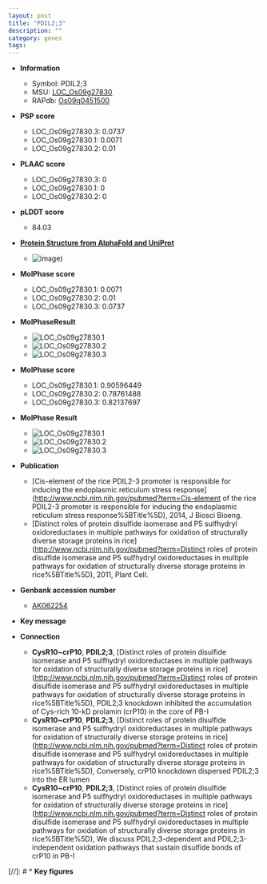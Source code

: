 ```yaml
---
layout: post
title: "PDIL2;3"
description: ""
category: genes
tags: 
---
```


* **Information**  
    + Symbol: PDIL2;3  
    + MSU: [LOC_Os09g27830](http://rice.plantbiology.msu.edu/cgi-bin/ORF_infopage.cgi?orf=LOC_Os09g27830)  
    + RAPdb: [Os09g0451500](http://rapdb.dna.affrc.go.jp/viewer/gbrowse_details/irgsp1?name=Os09g0451500)  

* **PSP score**  
    + LOC_Os09g27830.3: 0.0737 
    + LOC_Os09g27830.1: 0.0071 
    + LOC_Os09g27830.2: 0.01 

* **PLAAC score**  
    + LOC_Os09g27830.3: 0 
    + LOC_Os09g27830.1: 0 
    + LOC_Os09g27830.2: 0 

* **pLDDT score**
    + 84.03

* **[Protein Structure from AlphaFold and UniProt](https://www.uniprot.org/uniprotkb/Q67UF5/entry#structure)**
    + ![image](https://ricepsp.github.io/images/Q6/AF-Q67UF5-F1.png))

* **MolPhase score**
    + LOC_Os09g27830.1: 0.0071
    + LOC_Os09g27830.2: 0.01
    + LOC_Os09g27830.3: 0.0737

* **MolPhaseResult**
    + ![LOC_Os09g27830.1](https://ricepsp.github.io/pictures/LOC_Os09g/LOC_Os09g27830.1.png)
    + ![LOC_Os09g27830.2](https://ricepsp.github.io/pictures/LOC_Os09g/LOC_Os09g27830.2.png)
    + ![LOC_Os09g27830.3](https://ricepsp.github.io/pictures/LOC_Os09g/LOC_Os09g27830.3.png)

* **MolPhase score**
    + LOC_Os09g27830.1: 0.90596449
    + LOC_Os09g27830.2: 0.78761488
    + LOC_Os09g27830.3: 0.82137697

* **MolPhase Result**
    + ![LOC_Os09g27830.1](https://304243504.github.io/Pictures/LOC_Os09g/LOC_Os09g27830.1.png)
    + ![LOC_Os09g27830.2](https://304243504.github.io/Pictures/LOC_Os09g/LOC_Os09g27830.2.png)
    + ![LOC_Os09g27830.3](https://304243504.github.io/Pictures/LOC_Os09g/LOC_Os09g27830.3.png)

* **Publication**  
    + [Cis-element of the rice PDIL2-3 promoter is responsible for inducing the endoplasmic reticulum stress response](http://www.ncbi.nlm.nih.gov/pubmed?term=Cis-element of the rice PDIL2-3 promoter is responsible for inducing the endoplasmic reticulum stress response%5BTitle%5D), 2014, J Biosci Bioeng.
    + [Distinct roles of protein disulfide isomerase and P5 sulfhydryl oxidoreductases in multiple pathways for oxidation of structurally diverse storage proteins in rice](http://www.ncbi.nlm.nih.gov/pubmed?term=Distinct roles of protein disulfide isomerase and P5 sulfhydryl oxidoreductases in multiple pathways for oxidation of structurally diverse storage proteins in rice%5BTitle%5D), 2011, Plant Cell.

* **Genbank accession number**  
    + [AK062254](http://www.ncbi.nlm.nih.gov/nuccore/AK062254)

* **Key message**  

* **Connection**  
    + __CysR10~crP10__, __PDIL2;3__, [Distinct roles of protein disulfide isomerase and P5 sulfhydryl oxidoreductases in multiple pathways for oxidation of structurally diverse storage proteins in rice](http://www.ncbi.nlm.nih.gov/pubmed?term=Distinct roles of protein disulfide isomerase and P5 sulfhydryl oxidoreductases in multiple pathways for oxidation of structurally diverse storage proteins in rice%5BTitle%5D), PDIL2;3 knockdown inhibited the accumulation of Cys-rich 10-kD prolamin (crP10) in the core of PB-I
    + __CysR10~crP10__, __PDIL2;3__, [Distinct roles of protein disulfide isomerase and P5 sulfhydryl oxidoreductases in multiple pathways for oxidation of structurally diverse storage proteins in rice](http://www.ncbi.nlm.nih.gov/pubmed?term=Distinct roles of protein disulfide isomerase and P5 sulfhydryl oxidoreductases in multiple pathways for oxidation of structurally diverse storage proteins in rice%5BTitle%5D), Conversely, crP10 knockdown dispersed PDIL2;3 into the ER lumen
    + __CysR10~crP10__, __PDIL2;3__, [Distinct roles of protein disulfide isomerase and P5 sulfhydryl oxidoreductases in multiple pathways for oxidation of structurally diverse storage proteins in rice](http://www.ncbi.nlm.nih.gov/pubmed?term=Distinct roles of protein disulfide isomerase and P5 sulfhydryl oxidoreductases in multiple pathways for oxidation of structurally diverse storage proteins in rice%5BTitle%5D), We discuss PDIL2;3-dependent and PDIL2;3-independent oxidation pathways that sustain disulfide bonds of crP10 in PB-I

[//]: # * **Key figures**  


